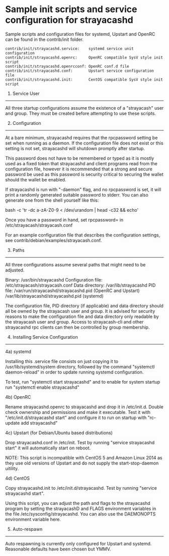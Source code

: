 Sample init scripts and service configuration for strayacashd
==========================================================

Sample scripts and configuration files for systemd, Upstart and OpenRC
can be found in the contrib/init folder.

    contrib/init/strayacashd.service:    systemd service unit configuration
    contrib/init/strayacashd.openrc:     OpenRC compatible SysV style init script
    contrib/init/strayacashd.openrcconf: OpenRC conf.d file
    contrib/init/strayacashd.conf:       Upstart service configuration file
    contrib/init/strayacashd.init:       CentOS compatible SysV style init script

1. Service User
---------------------------------

All three startup configurations assume the existence of a "strayacash" user
and group.  They must be created before attempting to use these scripts.

2. Configuration
---------------------------------

At a bare minimum, strayacashd requires that the rpcpassword setting be set
when running as a daemon.  If the configuration file does not exist or this
setting is not set, strayacashd will shutdown promptly after startup.

This password does not have to be remembered or typed as it is mostly used
as a fixed token that strayacashd and client programs read from the configuration
file, however it is recommended that a strong and secure password be used
as this password is security critical to securing the wallet should the
wallet be enabled.

If strayacashd is run with "-daemon" flag, and no rpcpassword is set, it will
print a randomly generated suitable password to stderr.  You can also
generate one from the shell yourself like this:

bash -c 'tr -dc a-zA-Z0-9 < /dev/urandom | head -c32 && echo'

Once you have a password in hand, set rpcpassword= in /etc/strayacash/strayacash.conf

For an example configuration file that describes the configuration settings,
see contrib/debian/examples/strayacash.conf.

3. Paths
---------------------------------

All three configurations assume several paths that might need to be adjusted.

Binary:              /usr/bin/strayacashd
Configuration file:  /etc/strayacash/strayacash.conf
Data directory:      /var/lib/strayacashd
PID file:            /var/run/strayacashd/strayacashd.pid (OpenRC and Upstart)
                     /var/lib/strayacashd/strayacashd.pid (systemd)

The configuration file, PID directory (if applicable) and data directory
should all be owned by the strayacash user and group.  It is advised for security
reasons to make the configuration file and data directory only readable by the
strayacash user and group.  Access to strayacash-cli and other strayacashd rpc clients
can then be controlled by group membership.

4. Installing Service Configuration
-----------------------------------

4a) systemd

Installing this .service file consists on just copying it to
/usr/lib/systemd/system directory, followed by the command
"systemctl daemon-reload" in order to update running systemd configuration.

To test, run "systemctl start strayacashd" and to enable for system startup run
"systemctl enable strayacashd"

4b) OpenRC

Rename strayacashd.openrc to strayacashd and drop it in /etc/init.d.  Double
check ownership and permissions and make it executable.  Test it with
"/etc/init.d/strayacashd start" and configure it to run on startup with
"rc-update add strayacashd"

4c) Upstart (for Debian/Ubuntu based distributions)

Drop strayacashd.conf in /etc/init.  Test by running "service strayacashd start"
it will automatically start on reboot.

NOTE: This script is incompatible with CentOS 5 and Amazon Linux 2014 as they
use old versions of Upstart and do not supply the start-stop-daemon uitility.

4d) CentOS

Copy strayacashd.init to /etc/init.d/strayacashd. Test by running "service strayacashd start".

Using this script, you can adjust the path and flags to the strayacashd program by
setting the strayacashD and FLAGS environment variables in the file
/etc/sysconfig/strayacashd. You can also use the DAEMONOPTS environment variable here.

5. Auto-respawn
-----------------------------------

Auto respawning is currently only configured for Upstart and systemd.
Reasonable defaults have been chosen but YMMV.

